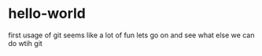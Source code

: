 # hello-world
first usage of git
seems like a lot of fun
lets go on and see what else we can do wtih git
